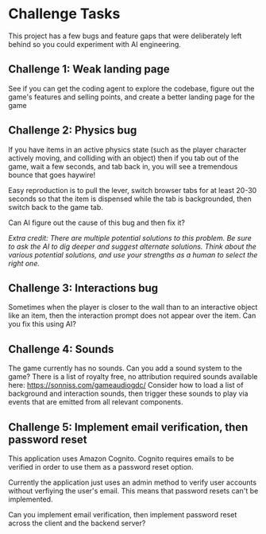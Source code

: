 # Challenge Tasks

This project has a few bugs and feature gaps that were
deliberately left behind so you could experiment with AI
engineering.

## Challenge 1: Weak landing page

See if you can get the coding agent to explore the codebase,
figure out the game's features and selling points, and
create a better landing page for the game

## Challenge 2: Physics bug

If you have items in an active physics state (such as the
player character actively moving, and colliding with an object)
then if you tab out of the game, wait a few seconds, and tab
back in, you will see a tremendous bounce that goes haywire!

Easy reproduction is to pull the lever, switch browser tabs for
at least 20-30 seconds so that the item is dispensed while the
tab is backgrounded, then switch back to the game tab. 

Can AI figure out the cause of this bug and then fix it?

_Extra credit: There are multiple potential solutions to this problem. Be sure to ask the AI to dig deeper and suggest alternate solutions. Think about the various potential solutions, and use your strengths as a human to select the right one._

## Challenge 3: Interactions bug

Sometimes when the player is closer to the wall than to an interactive
object like an item, then the interaction prompt does not appear over the item.
Can you fix this using AI?

## Challenge 4: Sounds

The game currently has no sounds. Can you add a sound system to the game?
There is a list of royalty free, no attribution required sounds available here:
https://sonniss.com/gameaudiogdc/
Consider how to load a list of background and interaction sounds, then trigger
these sounds to play via events that are emitted from all relevant components.

## Challenge 5: Implement email verification, then password reset

This application uses Amazon Cognito. Cognito requires emails to be verified
in order to use them as a password reset option.

Currently the application just uses an admin method to verify user accounts
without verfiying the user's email. This means that password resets
can't be implemented. 

Can you implement email verification, then implement password reset across the client
and the backend server?

